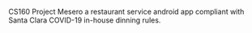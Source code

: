 CS160 Project
Mesero a restaurant service android app compliant with Santa Clara COVID-19 in-house dinning rules.

